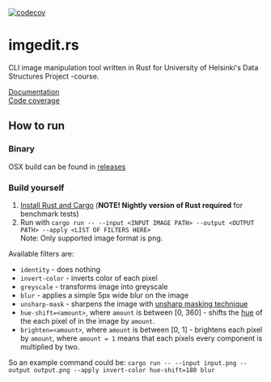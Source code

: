 [![codecov](https://codecov.io/gh/JaakkoLipsanen/imgedit.rs/branch/master/graph/badge.svg)](https://codecov.io/gh/JaakkoLipsanen/imgedit.rs)

# imgedit.rs
CLI image manipulation tool written in Rust for University of Helsinki's Data Structures Project -course.

[Documentation](/docs)  
[Code coverage](https://codecov.io/gh/JaakkoLipsanen/imgedit.rs)

## How to run
### Binary
OSX build can be found in [releases](https://github.com/JaakkoLipsanen/imgedit.rs/releases/tag/final-return)

### Build yourself
1. [Install Rust and Cargo](https://www.rust-lang.org/tools/install) (**NOTE! Nightly version of Rust required** for benchmark tests)
2. Run with `cargo run -- --input <INPUT IMAGE PATH> --output <OUTPUT PATH> --apply <LIST OF FILTERS HERE>`  
Note: Only supported image format is png.

Available filters are:
- `identity` - does nothing
- `invert-color` - inverts color of each pixel
- `greyscale` - transforms image into greyscale
- `blur` - applies a simple 5px wide blur on the image
- `unsharp-mask` - sharpens the image with [unsharp masking technique](https://en.wikipedia.org/wiki/Unsharp_masking)
- `hue-shift=<amount>`, where `amount` is between [0, 360] - shifts the [hue](https://en.wikipedia.org/wiki/Hue) of the each pixel of in the image by `amount`.
- `brighten=<amount>`, where `amount` is between [0, 1] - brightens each pixel by `amount`, where `amount = 1` means that each pixels every component is multiplied by two.

So an example command could be: `cargo run -- --input input.png --output output.png --apply invert-color hue-shift=180 blur`
